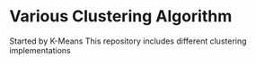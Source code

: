 # Various Clustering Algorithm 
Started by K-Means
This repository includes different clustering implementations 
